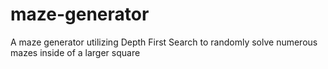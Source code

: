 # maze-generator
A maze generator utilizing Depth First Search to randomly solve numerous mazes inside of a larger square
